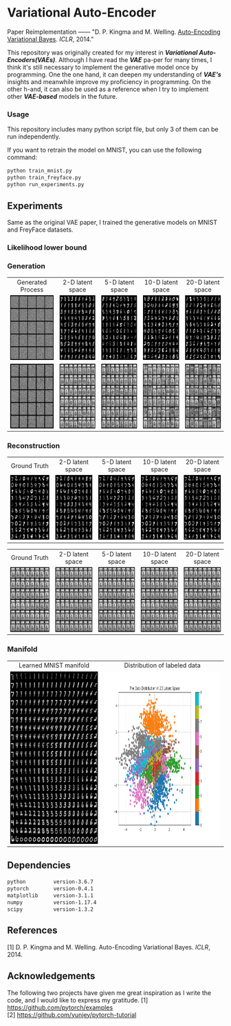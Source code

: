 # Variational Auto-Encoder
Paper Reimplementation —— "D. P. Kingma and M. Welling. [Auto-Encoding Variational Bayes](https://arxiv.org/pdf/1312.6114). *ICLR*, 2014."

This repository was originally created for my interest in ***Variational Auto-Encoders(VAEs)***. Although I have read the ***VAE*** pa-per for many times, I think it's still necessary to implement the generative model once by programming.  One the one hand, it can deepen my understanding of ***VAE's*** insights and meanwhile improve my proficiency in programming. On the other h-and, it can also be used as a reference when I try to implement other ***VAE-based*** models in the future. 

### Usage
This repository includes many python script file, but only 3 of them can be run independently.

If you want to retrain the model on MNIST, you can use the following command:
```
python train_mnist.py
python train_freyface.py
python run_experiments.py
```

## Experiments
Same as the original VAE paper, I trained the generative models on MNIST and FreyFace datasets.



### Likelihood lower bound


### Generation
<table align='center'>
<tr align='center'>
<td> Generated Process </td>
<td> 2-D latent space </td>
<td> 5-D latent space </td>
<td> 10-D latent space </td>
<td> 20-D latent space </td>
</tr>
<tr>
<td><img src = 'results/MNIST/samples-gif.gif' height = '150px'>
<td><img src = 'results/MNIST/gene_imgs-2D.png' height = '150px'>
<td><img src = 'results/MNIST/gene_imgs-5D.png' height = '150px'>
<td><img src = 'results/MNIST/gene_imgs-10D.png' height = '150px'>
<td><img src = 'results/MNIST/gene_imgs-20D.png' height = '150px'>
</tr>
<tr>
<td><img src = 'results/FreyFace/samples-gif.gif' height = '150px'>
<td><img src = 'results/FreyFace/gene_imgs-2D.png' height = '150px'>
<td><img src = 'results/FreyFace/gene_imgs-5D.png' height = '150px'>
<td><img src = 'results/FreyFace/gene_imgs-10D.png' height = '150px'>
<td><img src = 'results/FreyFace/gene_imgs-20D.png' height = '150px'>
</tr>
</table>

### Reconstruction

<table align='center'>
<tr align='center'>
<td> Ground Truth </td>
<td> 2-D latent space </td>
<td> 5-D latent space </td>
<td> 10-D latent space </td>
<td> 20-D latent space </td>
</tr>
<tr>
<td><img src = 'results/MNIST/origin_imgs.png' height = '150px'>
<td><img src = 'results/MNIST/reconst_imgs-2D.png' height = '150px'>
<td><img src = 'results/MNIST/reconst_imgs-5D.png' height = '150px'>
<td><img src = 'results/MNIST/reconst_imgs-10D.png' height = '150px'>
<td><img src = 'results/MNIST/reconst_imgs-20D.png' height = '150px'>
</tr>
</table>

<table align='center'>
<tr align='center'>
<td> Ground Truth </td>
<td> 2-D latent space </td>
<td> 5-D latent space </td>
<td> 10-D latent space </td>
<td> 20-D latent space </td>
</tr>
<tr>
<td><img src = 'results/FreyFace/origin_imgs.png' height = '150px'>
<td><img src = 'results/FreyFace/reconst_imgs-2D.png' height = '150px'>
<td><img src = 'results/FreyFace/reconst_imgs-5D.png' height = '150px'>
<td><img src = 'results/FreyFace/reconst_imgs-10D.png' height = '150px'>
<td><img src = 'results/FreyFace/reconst_imgs-20D.png' height = '150px'>
</tr>
</table>

### Manifold

<table align='center'>
<tr align='center'>
<td> Learned MNIST manifold </td>
<td> Distribution of labeled data  </td>
</tr>
<tr>
<td><img src = 'results/MNIST/MNIST-manifold1.png' height = '400px'>
<td><img src = 'results/MNIST/latent_distribution.png' height = '400px'>
</tr>
</table>

## Dependencies
```
python         version-3.6.7
pytorch        version-0.4.1
matplotlib     version-3.1.1
numpy          version-1.17.4
scipy          version-1.3.2
```

## References 
[1]  D. P. Kingma and M. Welling. Auto-Encoding Variational Bayes. *ICLR*, 2014.

## Acknowledgements
The following two projects have given me great inspiration as I write the code, and I would like to express my gratitude.
[1] https://github.com/pytorch/examples  
[2] https://github.com/yunjey/pytorch-tutorial

